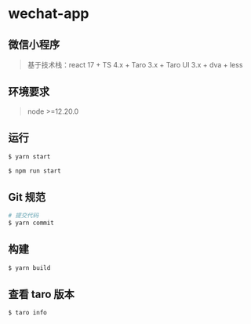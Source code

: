 # wechat-app

## 微信小程序

> 基于技术栈：react 17 + TS 4.x + Taro 3.x + Taro UI 3.x + dva + less

## 环境要求

> node >=12.20.0

## 运行

```bash
$ yarn start

$ npm run start
```

## Git 规范

```bash
# 提交代码
$ yarn commit
```

## 构建

```bash
$ yarn build
```

## 查看 taro 版本

```bash
$ taro info
```
